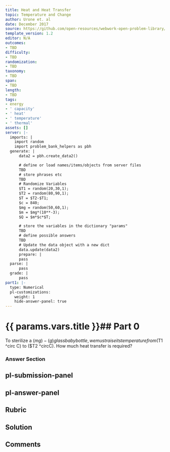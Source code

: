 ```yaml
---
title: Heat and Heat Transfer
topic: Temperature and Change
author: Urone et. al
date: December 2017
source: https://github.com/open-resources/webwork-open-problem-library/tree/master/Contrib/BrockPhysics/College_Physics_Urone/14.Heat_and_Heat_Transfer/14-02.Temperature_and_Change/NU_U17_14_02_003.pg
template_version: 1.2
editor: N/A
outcomes:
- TBD
difficulty:
- TBD
randomization:
- TBD
taxonomy:
- TBD
span:
- TBD
length:
- TBD
tags:
- energy
- ' capacity'
- ' heat'
- ' temperature'
- ' thermal'
assets: []
server: |-
  imports: |
    import random
    import problem_bank_helpers as pbh
  generate: |
      data2 = pbh.create_data2()

      # define or load names/items/objects from server files
      TBD
      # store phrases etc
      TBD
      # Randomize Variables
      $T1 = random(20,30,1);
      $T2 = random(80,90,1);
      $T = $T2-$T1;
      $c = 840;
      $mg = random(50,60,1);
      $m = $mg*(10**-3);
      $Q = $m*$c*$T;

      # store the variables in the dictionary "params"
      TBD
      # define possible answers
      TBD
      # Update the data object with a new dict
      data.update(data2)
      prepare: |
      pass
  parse: |
      pass
  grade: |
      pass
part1: |-
  type: Numerical
  pl-customizations:
    weight: 1
    hide-answer-panel: true
---
```


# {{ params.vars.title }}## Part 0 
To sterilize a ($mg)-(g) glass baby bottle, we must raise its temperature from ($T1 ^circ C) to ($T2 ^circC). How much heat transfer is required? 


### Answer Section 


## pl-submission-panel 


## pl-answer-panel 


## Rubric 


## Solution 


## Comments 


